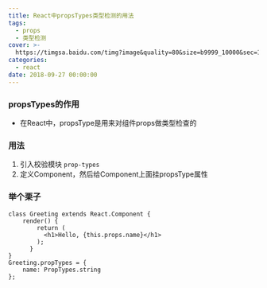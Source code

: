 ```yaml
---
title: React中propsTypes类型检测的用法
tags:
  - props
  - 类型检测
cover: >-
  https://timgsa.baidu.com/timg?image&quality=80&size=b9999_10000&sec=1570615514153&di=6f99e51380c6212468e4565b6321a633&imgtype=0&src=http%3A%2F%2Fpic4.zhimg.com%2Fv2-38bdac71902e51febd1ab576a32c0616_1200x500.jpg
categories:
  - react
date: 2018-09-27 00:00:00
---
```


### propsTypes的作用
- 在React中，propsType是用来对组件props做类型检查的

### 用法
1. 引入校验模块 `prop-types`
2. 定义Component，然后给Component上面挂propsType属性

### 举个栗子
```
class Greeting extends React.Component {
	render() {
	    return (
	      <h1>Hello, {this.props.name}</h1>
	    );
	  }
}
Greeting.propTypes = {
	name: PropTypes.string
};
```
